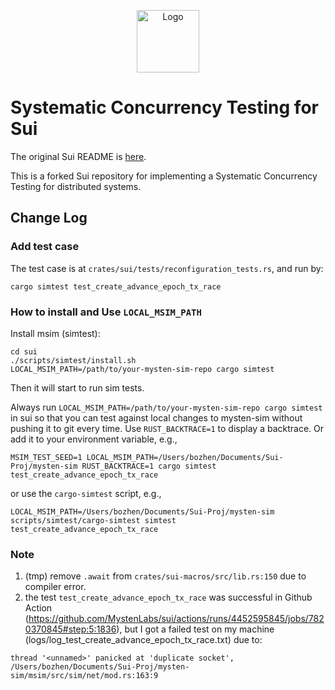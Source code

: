 <p align="center">
<img src="https://github.com/MystenLabs/sui/blob/main/doc/static/Sui_Icon_Brand.png" alt="Logo" width="100" height="100">
</p>

# Systematic Concurrency Testing for Sui

The original Sui README is [here](https://github.com/MystenLabs/sui/blob/main/README.md). 

This is a forked Sui repository for implementing a Systematic Concurrency Testing for distributed systems.

## Change Log

### Add test case

The test case is at `crates/sui/tests/reconfiguration_tests.rs`, and run by:

```shell
cargo simtest test_create_advance_epoch_tx_race
```

### How to install and Use `LOCAL_MSIM_PATH`

Install msim (simtest):
```shell
cd sui
./scripts/simtest/install.sh
LOCAL_MSIM_PATH=/path/to/your-mysten-sim-repo cargo simtest
```
Then it will start to run sim tests.

Always run `LOCAL_MSIM_PATH=/path/to/your-mysten-sim-repo cargo simtest` in sui so that you can test against local changes to mysten-sim without pushing it to git every time.
Use `RUST_BACKTRACE=1` to display a backtrace.
Or add it to your environment variable, e.g.,
```shell
MSIM_TEST_SEED=1 LOCAL_MSIM_PATH=/Users/bozhen/Documents/Sui-Proj/mysten-sim RUST_BACKTRACE=1 cargo simtest test_create_advance_epoch_tx_race
```
or use the `cargo-simtest` script, e.g., 
```shell
LOCAL_MSIM_PATH=/Users/bozhen/Documents/Sui-Proj/mysten-sim scripts/simtest/cargo-simtest simtest test_create_advance_epoch_tx_race
```



### Note
1. (tmp) remove `.await` from `crates/sui-macros/src/lib.rs:150` due to compiler error.
2. the test `test_create_advance_epoch_tx_race` was successful in Github Action (https://github.com/MystenLabs/sui/actions/runs/4452595845/jobs/7820370845#step:5:1836),
but I got a failed test on my machine (logs/log_test_create_advance_epoch_tx_race.txt) due to:
```shell
thread '<unnamed>' panicked at 'duplicate socket', /Users/bozhen/Documents/Sui-Proj/mysten-sim/msim/src/sim/net/mod.rs:163:9
```
